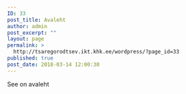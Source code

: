 ```yaml
---
ID: 33
post_title: Avaleht
author: admin
post_excerpt: ""
layout: page
permalink: >
  http://tsaregorodtsev.ikt.khk.ee/wordpress/?page_id=33
published: true
post_date: 2018-03-14 12:00:30
---
```

See on avaleht